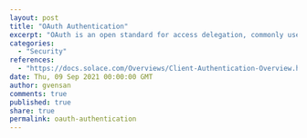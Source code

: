 ```yaml
---
layout: post
title: "OAuth Authentication"
excerpt: "OAuth is an open standard for access delegation, commonly used as a way for users to grant websites or applications access to their information on other websites without giving them access to their passwords. It specifies a process for resource owners to authorize third-party access to their server resources without sharing their credentials."
categories:
  - "Security"
references:
  - "https://docs.solace.com/Overviews/Client-Authentication-Overview.htm#Oauth"
date: Thu, 09 Sep 2021 00:00:00 GMT
author: gvensan
comments: true
published: true
share: true
permalink: oauth-authentication
---
```

